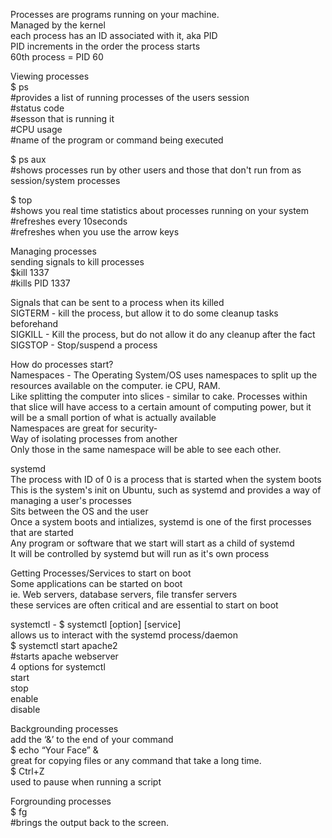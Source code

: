 Processes are programs running on your machine.  
Managed by the kernel  
each process has an ID associated with it, aka PID  
PID increments in the order the process starts  
60th process = PID 60  
  
Viewing processes  
$ ps  
#provides a list of running processes of the users session  
#status code  
#sesson that is running it  
#CPU usage  
#name of the program or command being executed  
  
$ ps aux  
#shows processes run by other users and those that don't run from as session/system processes  
  
$ top  
#shows you real time statistics about processes running on your system  
#refreshes every 10seconds  
#refreshes when you use the arrow keys  
  
Managing processes  
sending signals to kill processes  
$kill 1337  
#kills PID 1337  
  
Signals that can be sent to a process when its killed  
SIGTERM - kill the process, but allow it to do some cleanup tasks beforehand  
SIGKILL - Kill the process, but do not allow it do any cleanup after the fact  
SIGSTOP - Stop/suspend a process  
  
How do processes start?  
Namespaces - The Operating System/OS uses namespaces to split up the resources available on the computer. ie CPU, RAM.  
Like splitting the computer into slices - similar to cake. Processes within that slice will have access to a certain amount of computing power, but it will be a small portion of what is actually available  
Namespaces are great for security-  
Way of isolating processes from another  
Only those in the same namespace will be able to see each other.  
  
systemd  
The process with ID of 0 is a process that is started when the system boots  
This is the system's init on Ubuntu, such as systemd and provides a way of managing a user's processes  
Sits between the OS and the user  
Once a system boots and intializes, systemd is one of the first processes that are started  
Any program or software that we start will start as a child of systemd  
It will be controlled by systemd but will run as it's own process  
  
Getting Processes/Services to start on boot  
Some applications can be started on boot  
ie. Web servers, database servers, file transfer servers  
these services are often critical and are essential to start on boot  
  
systemctl - $ systemctl [option] [service]  
allows us to interact with the systemd process/daemon  
$ systemctl start apache2  
#starts apache webserver  
4 options for systemctl  
start  
stop  
enable  
disable  
  
Backgrounding processes  
add the ‘&’ to the end of your command  
$ echo “Your Face” &  
great for copying files or any command that take a long time.  
$ Ctrl+Z  
used to pause when running a script  
  
Forgrounding processes  
$ fg  
#brings the output back to the screen.